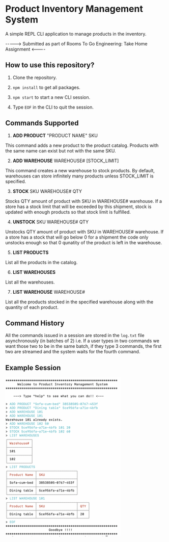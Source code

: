 # Product Inventory Management System
A simple REPL CLI application to manage products in the inventory. 

-----> Submitted as part of Rooms To Go Engineering: Take Home Assignment <----

## How to use this repository?
1. Clone the repository.

2. `npm install` to get all packages. 

3. `npm start` to start a new CLI session. 

4. Type `EOF` in the CLI to quit the session. 

## Commands Supported 
1. **ADD PRODUCT**  "PRODUCT NAME"  SKU 

This command adds a new product to the product catalog.
Products with the same name can exist but not with the same SKU. 

2. **ADD WAREHOUSE**  WAREHOUSE#  [STOCK_LIMIT]

This command creates a new warehouse to stock products. By default, warehouses can store infinitely many products unless STOCK_LIMIT is specified. 

3. **STOCK** SKU  WAREHOUSE#  QTY

Stocks QTY amount of product with SKU in WAREHOUSE# warehouse. If a store has a stock limit that will be exceeded by this shipment, stock is updated with enough products so that stock limit is fulfilled. 

4. **UNSTOCK**  SKU  WAREHOUSE#  QTY

Unstocks QTY amount of product with SKU in WAREHOUSE# warehouse. If a store has a stock that will go below 0 for a shipment the code only unstocks enough so that 0 qunatity of the product is left in the warehouse. 

5. **LIST PRODUCTS**

List all the products in the catalog. 

6. **LIST WAREHOUSES**

List all the warehouses. 


7. **LIST WAREHOUSE** WAREHOUSE#

List all the products stocked in the specified warehouse along with the quantity of each product. 


## Command History

All the commands issued in a session are stored in the `log.txt` file asynchronously (in batches of 2) i.e. If a user types in two commands we want those two to be in the same batch, if they type 3 commands, the first two are streamed and the system waits for the fourth command. 

## Example Session
<img src="Screenshot.png" height="500">





